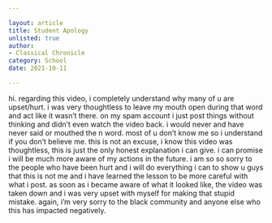 ```yaml
---

layout: article
title: Student Apology
unlisted: true
author:
- Classical Chronicle
category: School
date: 2021-10-11

---
```


hi. regarding this video, i completely understand why many of u are upset/hurt. i was very thoughtless to leave my mouth open during that word and act like it wasn’t there. on my spam account i just post things without thinking and didn’t even watch the video back. i would never and have never said or mouthed the n word. most of u don’t know me so i understand if you don’t believe me. this is not an excuse, i know this video was thoughtless, this is just the only honest explanation i can give. i can promise i will be much more aware of my actions in the future. i am so so sorry to the people who have been hurt and i will do everything i can to show u guys that this is not me and i have learned the lesson to be more careful with what i post. as soon as i became aware of what it looked like, the video was taken down and i was very upset with myself for making that stupid mistake. again, i’m very sorry to the black community and anyone else who this has impacted negatively.
